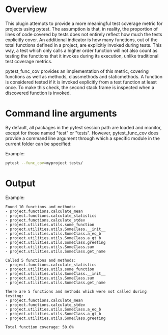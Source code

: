 # Overview
This plugin attempts to provide a more meaningful test coverage metric for projects using pytest. The assumption is that,
in reality, the proportion of lines of code covered by tests does not entirely reflect how
much the tests explicitly cover. An additional indicator is how many functions, out of the total functions
defined in a project, are explicitly invoked during tests. This way, a test which
only calls a higher order function will not also count as testing the functions that it invokes during its execution, unlike traditional test coverage metrics.


pytest_func_cov provides an implementation of this metric, covering functions as well as
methods, classmethods and staticmethods. A function is considered tested if it is invoked explicitly
from a test function at least once. To make this check, the second stack frame is inspected
when a discovered function is invoked.


# Command line arguments
By default, all packages in the pytest session path are loaded and monitor, except for
those named "test" or "tests". However, pytest_func_cov does provide a command line
argument through which a specific module in the current folder can be specified:

Example:
```bash
pytest --func_cov=myproject tests/
```


# Output
Example:

```
Found 10 functions and methods:
- project.functions.calculate_mean
- project.functions.calculate_statistics
- project.functions.calculate_stdev
- project.utilities.utils.some_function
- project.utilities.utils.SomeClass.__init__
- project.utilities.utils.SomeClass.a_eq_b
- project.utilities.utils.SomeClass.a_gt_b
- project.utilities.utils.SomeClass.greeting
- project.utilities.utils.SomeClass.sum
- project.utilities.utils.SomeClass.get_name

Called 5 functions and methods:
- project.functions.calculate_statistics
- project.utilities.utils.some_function
- project.utilities.utils.SomeClass.__init__
- project.utilities.utils.SomeClass.sum
- project.utilities.utils.SomeClass.get_name

There are 5 functions and methods which were not called during testing:
- project.functions.calculate_mean
- project.functions.calculate_stdev
- project.utilities.utils.SomeClass.a_eq_b
- project.utilities.utils.SomeClass.a_gt_b
- project.utilities.utils.SomeClass.greeting

Total function coverage: 50.0%
```